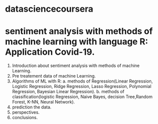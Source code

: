 # datasciencecoursera

#  sentiment analysis with methods of machine learning with language R: Application Covid-19.


1. Introduction about sentiment analysis with methods of machine Learning.
2. Pre treatement data of machine Learning.
3. Algorithms of ML with R:
  a. methods of Regression(Linear Regression, Logistic Regression, Ridge Regression, Lasso Regression, Polynomial Regression, Bayesian Linear Regression).
  b. methods of classification(logistic Regression, Naive Bayes, decision Tree,Random Forest, K-NN, Neural Network).
4. prediction the data.
5. perspectives.
6. conclusions.
